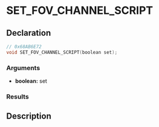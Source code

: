 # SET_FOV_CHANNEL_SCRIPT

## Declaration
```cpp
// 0x68AB6E72
void SET_FOV_CHANNEL_SCRIPT(boolean set);
```

### Arguments
- **boolean:** set

### Results

## Description
